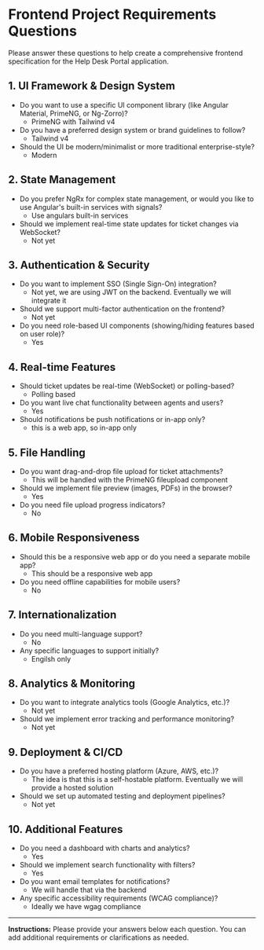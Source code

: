 # Frontend Project Requirements Questions

Please answer these questions to help create a comprehensive frontend specification for the Help Desk Portal application.

## 1. UI Framework & Design System

- Do you want to use a specific UI component library (like Angular Material, PrimeNG, or Ng-Zorro)?
    - PrimeNG with Tailwind v4
- Do you have a preferred design system or brand guidelines to follow?
    - Tailwind v4
- Should the UI be modern/minimalist or more traditional enterprise-style?
    - Modern

## 2. State Management

- Do you prefer NgRx for complex state management, or would you like to use Angular's built-in services with signals?
    - Use angulars built-in services
- Should we implement real-time state updates for ticket changes via WebSocket?
    - Not yet

## 3. Authentication & Security

- Do you want to implement SSO (Single Sign-On) integration?
    - Not yet, we are using JWT on the backend. Eventually we will integrate it
- Should we support multi-factor authentication on the frontend?
    - Not yet
- Do you need role-based UI components (showing/hiding features based on user role)?
    - Yes

## 4. Real-time Features

- Should ticket updates be real-time (WebSocket) or polling-based?
    - Polling based
- Do you want live chat functionality between agents and users?
    - Yes
- Should notifications be push notifications or in-app only?
    - this is a web app, so in-app only

## 5. File Handling

- Do you want drag-and-drop file upload for ticket attachments?
    - This will be handled with the PrimeNG fileupload component
- Should we implement file preview (images, PDFs) in the browser?
    - Yes
- Do you need file upload progress indicators?
    - No

## 6. Mobile Responsiveness

- Should this be a responsive web app or do you need a separate mobile app?
    - This should be a responsive web app
- Do you need offline capabilities for mobile users?
    - No

## 7. Internationalization

- Do you need multi-language support?
    - No
- Any specific languages to support initially?
    - Engilsh only

## 8. Analytics & Monitoring

- Do you want to integrate analytics tools (Google Analytics, etc.)?
    - Not yet
- Should we implement error tracking and performance monitoring?
    - Not yet

## 9. Deployment & CI/CD

- Do you have a preferred hosting platform (Azure, AWS, etc.)?
    - The idea is that this is a self-hostable platform. Eventually we will provide a hosted solution
- Should we set up automated testing and deployment pipelines?
    - Not yet

## 10. Additional Features

- Do you need a dashboard with charts and analytics?
    - Yes
- Should we implement search functionality with filters?
    - Yes
- Do you want email templates for notifications?
    - We will handle that via the backend
- Any specific accessibility requirements (WCAG compliance)?
    - Ideally we have wgag compliance

---

**Instructions:** Please provide your answers below each question. You can add additional requirements or clarifications as needed. 